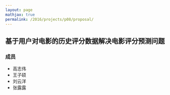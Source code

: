 ```yaml
---
layout: page
mathjax: true
permalink: /2016/projects/p08/proposal/
---
```


## 基于用户对电影的历史评分数据解决电影评分预测问题

### 成员

- 高志伟
- 王子硕
- 刘云洋
- 张露露
